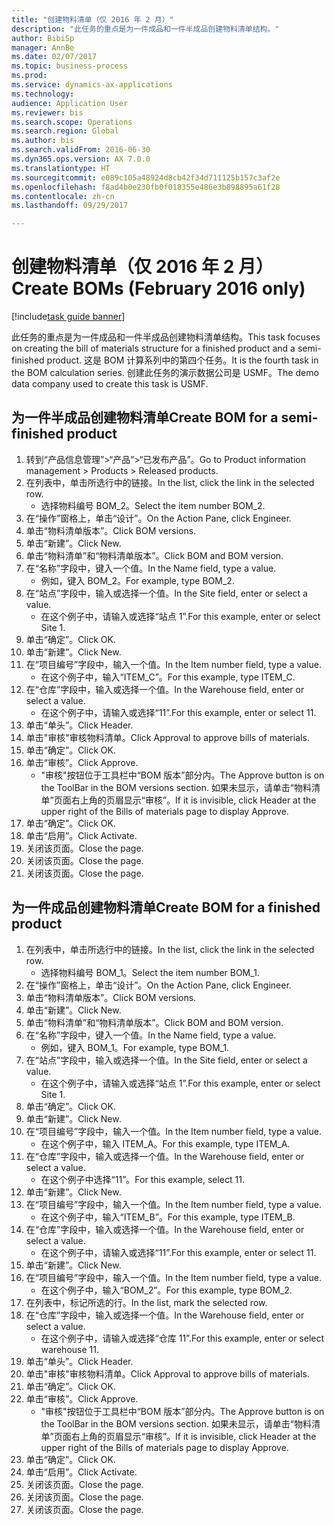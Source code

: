 ```yaml
--- 
title: "创建物料清单（仅 2016 年 2 月）"
description: "此任务的重点是为一件成品和一件半成品创建物料清单结构。"
author: BibiSp
manager: AnnBe
ms.date: 02/07/2017
ms.topic: business-process
ms.prod: 
ms.service: dynamics-ax-applications
ms.technology: 
audience: Application User
ms.reviewer: bis
ms.search.scope: Operations
ms.search.region: Global
ms.author: bis
ms.search.validFrom: 2016-06-30
ms.dyn365.ops.version: AX 7.0.0
ms.translationtype: HT
ms.sourcegitcommit: e089c105a48924d8cb42f34d711125b157c3af2e
ms.openlocfilehash: f8ad4b0e230fb0f018355e486e3b898895a61f28
ms.contentlocale: zh-cn
ms.lasthandoff: 09/29/2017

---
```

# <a name="create-boms-february-2016-only"></a><span data-ttu-id="5955a-103">创建物料清单（仅 2016 年 2 月）</span><span class="sxs-lookup"><span data-stu-id="5955a-103">Create BOMs (February 2016 only)</span></span>

[!include[task guide banner](../../includes/task-guide-banner.md)]

<span data-ttu-id="5955a-104">此任务的重点是为一件成品和一件半成品创建物料清单结构。</span><span class="sxs-lookup"><span data-stu-id="5955a-104">This task focuses on creating the bill of materials structure for a finished product and a semi-finished product.</span></span> <span data-ttu-id="5955a-105">这是 BOM 计算系列中的第四个任务。</span><span class="sxs-lookup"><span data-stu-id="5955a-105">It is the fourth task in the BOM calculation series.</span></span> <span data-ttu-id="5955a-106">创建此任务的演示数据公司是 USMF。</span><span class="sxs-lookup"><span data-stu-id="5955a-106">The demo data company used to create this task is USMF.</span></span>


## <a name="create-bom-for-a-semi-finished-product"></a><span data-ttu-id="5955a-107">为一件半成品创建物料清单</span><span class="sxs-lookup"><span data-stu-id="5955a-107">Create BOM for a semi-finished product</span></span>
1. <span data-ttu-id="5955a-108">转到“产品信息管理”>“产品”>“已发布产品”。</span><span class="sxs-lookup"><span data-stu-id="5955a-108">Go to Product information management > Products > Released products.</span></span>
2. <span data-ttu-id="5955a-109">在列表中，单击所选行中的链接。</span><span class="sxs-lookup"><span data-stu-id="5955a-109">In the list, click the link in the selected row.</span></span>
    * <span data-ttu-id="5955a-110">选择物料编号 BOM_2。</span><span class="sxs-lookup"><span data-stu-id="5955a-110">Select the item number BOM_2.</span></span>  
3. <span data-ttu-id="5955a-111">在“操作”窗格上，单击“设计”。</span><span class="sxs-lookup"><span data-stu-id="5955a-111">On the Action Pane, click Engineer.</span></span>
4. <span data-ttu-id="5955a-112">单击“物料清单版本”。</span><span class="sxs-lookup"><span data-stu-id="5955a-112">Click BOM versions.</span></span>
5. <span data-ttu-id="5955a-113">单击“新建”。</span><span class="sxs-lookup"><span data-stu-id="5955a-113">Click New.</span></span>
6. <span data-ttu-id="5955a-114">单击“物料清单”和“物料清单版本”。</span><span class="sxs-lookup"><span data-stu-id="5955a-114">Click BOM and BOM version.</span></span>
7. <span data-ttu-id="5955a-115">在“名称”字段中，键入一个值。</span><span class="sxs-lookup"><span data-stu-id="5955a-115">In the Name field, type a value.</span></span>
    * <span data-ttu-id="5955a-116">例如，键入 BOM_2。</span><span class="sxs-lookup"><span data-stu-id="5955a-116">For example, type BOM_2.</span></span>  
8. <span data-ttu-id="5955a-117">在“站点”字段中，输入或选择一个值。</span><span class="sxs-lookup"><span data-stu-id="5955a-117">In the Site field, enter or select a value.</span></span>
    * <span data-ttu-id="5955a-118">在这个例子中，请输入或选择“站点 1”.</span><span class="sxs-lookup"><span data-stu-id="5955a-118">For this example, enter or select Site 1.</span></span>  
9. <span data-ttu-id="5955a-119">单击“确定”。</span><span class="sxs-lookup"><span data-stu-id="5955a-119">Click OK.</span></span>
10. <span data-ttu-id="5955a-120">单击“新建”。</span><span class="sxs-lookup"><span data-stu-id="5955a-120">Click New.</span></span>
11. <span data-ttu-id="5955a-121">在“项目编号”字段中，输入一个值。</span><span class="sxs-lookup"><span data-stu-id="5955a-121">In the Item number field, type a value.</span></span>
    * <span data-ttu-id="5955a-122">在这个例子中，输入“ITEM_C”。</span><span class="sxs-lookup"><span data-stu-id="5955a-122">For this example, type ITEM_C.</span></span>  
12. <span data-ttu-id="5955a-123">在“仓库”字段中，输入或选择一个值。</span><span class="sxs-lookup"><span data-stu-id="5955a-123">In the Warehouse field, enter or select a value.</span></span>
    * <span data-ttu-id="5955a-124">在这个例子中，请输入或选择“11”.</span><span class="sxs-lookup"><span data-stu-id="5955a-124">For this example, enter or select 11.</span></span>  
13. <span data-ttu-id="5955a-125">单击“单头”。</span><span class="sxs-lookup"><span data-stu-id="5955a-125">Click Header.</span></span>
14. <span data-ttu-id="5955a-126">单击"审核"审核物料清单。</span><span class="sxs-lookup"><span data-stu-id="5955a-126">Click Approval to approve bills of materials.</span></span>
15. <span data-ttu-id="5955a-127">单击“确定”。</span><span class="sxs-lookup"><span data-stu-id="5955a-127">Click OK.</span></span>
16. <span data-ttu-id="5955a-128">单击“审核”。</span><span class="sxs-lookup"><span data-stu-id="5955a-128">Click Approve.</span></span>
    * <span data-ttu-id="5955a-129">"审核"按钮位于工具栏中“BOM 版本”部分内。</span><span class="sxs-lookup"><span data-stu-id="5955a-129">The Approve button is on the ToolBar in the  BOM versions section.</span></span> <span data-ttu-id="5955a-130">如果未显示，请单击“物料清单”页面右上角的页眉显示“审核”。</span><span class="sxs-lookup"><span data-stu-id="5955a-130">If it is invisible, click Header at the upper right of the Bills of materials page to display Approve.</span></span>  
17. <span data-ttu-id="5955a-131">单击“确定”。</span><span class="sxs-lookup"><span data-stu-id="5955a-131">Click OK.</span></span>
18. <span data-ttu-id="5955a-132">单击“启用”。</span><span class="sxs-lookup"><span data-stu-id="5955a-132">Click Activate.</span></span>
19. <span data-ttu-id="5955a-133">关闭该页面。</span><span class="sxs-lookup"><span data-stu-id="5955a-133">Close the page.</span></span>
20. <span data-ttu-id="5955a-134">关闭该页面。</span><span class="sxs-lookup"><span data-stu-id="5955a-134">Close the page.</span></span>
21. <span data-ttu-id="5955a-135">关闭该页面。</span><span class="sxs-lookup"><span data-stu-id="5955a-135">Close the page.</span></span>

## <a name="create-bom-for-a-finished-product"></a><span data-ttu-id="5955a-136">为一件成品创建物料清单</span><span class="sxs-lookup"><span data-stu-id="5955a-136">Create BOM for a finished product</span></span>
1. <span data-ttu-id="5955a-137">在列表中，单击所选行中的链接。</span><span class="sxs-lookup"><span data-stu-id="5955a-137">In the list, click the link in the selected row.</span></span>
    * <span data-ttu-id="5955a-138">选择物料编号 BOM_1。</span><span class="sxs-lookup"><span data-stu-id="5955a-138">Select the item number BOM_1.</span></span>  
2. <span data-ttu-id="5955a-139">在“操作”窗格上，单击“设计”。</span><span class="sxs-lookup"><span data-stu-id="5955a-139">On the Action Pane, click Engineer.</span></span>
3. <span data-ttu-id="5955a-140">单击“物料清单版本”。</span><span class="sxs-lookup"><span data-stu-id="5955a-140">Click BOM versions.</span></span>
4. <span data-ttu-id="5955a-141">单击“新建”。</span><span class="sxs-lookup"><span data-stu-id="5955a-141">Click New.</span></span>
5. <span data-ttu-id="5955a-142">单击“物料清单”和“物料清单版本”。</span><span class="sxs-lookup"><span data-stu-id="5955a-142">Click BOM and BOM version.</span></span>
6. <span data-ttu-id="5955a-143">在“名称”字段中，键入一个值。</span><span class="sxs-lookup"><span data-stu-id="5955a-143">In the Name field, type a value.</span></span>
    * <span data-ttu-id="5955a-144">例如，键入 BOM_1。</span><span class="sxs-lookup"><span data-stu-id="5955a-144">For example, type BOM_1.</span></span>  
7. <span data-ttu-id="5955a-145">在“站点”字段中，输入或选择一个值。</span><span class="sxs-lookup"><span data-stu-id="5955a-145">In the Site field, enter or select a value.</span></span>
    * <span data-ttu-id="5955a-146">在这个例子中，请输入或选择“站点 1”.</span><span class="sxs-lookup"><span data-stu-id="5955a-146">For this example, enter or select Site 1.</span></span>  
8. <span data-ttu-id="5955a-147">单击“确定”。</span><span class="sxs-lookup"><span data-stu-id="5955a-147">Click OK.</span></span>
9. <span data-ttu-id="5955a-148">单击“新建”。</span><span class="sxs-lookup"><span data-stu-id="5955a-148">Click New.</span></span>
10. <span data-ttu-id="5955a-149">在“项目编号”字段中，输入一个值。</span><span class="sxs-lookup"><span data-stu-id="5955a-149">In the Item number field, type a value.</span></span>
    * <span data-ttu-id="5955a-150">在这个例子中，输入 ITEM_A。</span><span class="sxs-lookup"><span data-stu-id="5955a-150">For this example, type ITEM_A.</span></span>  
11. <span data-ttu-id="5955a-151">在“仓库”字段中，输入或选择一个值。</span><span class="sxs-lookup"><span data-stu-id="5955a-151">In the Warehouse field, enter or select a value.</span></span>
    * <span data-ttu-id="5955a-152">在这个例子中选择“11”。</span><span class="sxs-lookup"><span data-stu-id="5955a-152">For this example, select 11.</span></span>  
12. <span data-ttu-id="5955a-153">单击“新建”。</span><span class="sxs-lookup"><span data-stu-id="5955a-153">Click New.</span></span>
13. <span data-ttu-id="5955a-154">在“项目编号”字段中，输入一个值。</span><span class="sxs-lookup"><span data-stu-id="5955a-154">In the Item number field, type a value.</span></span>
    * <span data-ttu-id="5955a-155">在这个例子中，输入“ITEM_B”。</span><span class="sxs-lookup"><span data-stu-id="5955a-155">For this example, type ITEM_B.</span></span>  
14. <span data-ttu-id="5955a-156">在“仓库”字段中，输入或选择一个值。</span><span class="sxs-lookup"><span data-stu-id="5955a-156">In the Warehouse field, enter or select a value.</span></span>
    * <span data-ttu-id="5955a-157">在这个例子中，请输入或选择“11”.</span><span class="sxs-lookup"><span data-stu-id="5955a-157">For this example, enter or select 11.</span></span>  
15. <span data-ttu-id="5955a-158">单击“新建”。</span><span class="sxs-lookup"><span data-stu-id="5955a-158">Click New.</span></span>
16. <span data-ttu-id="5955a-159">在“项目编号”字段中，输入一个值。</span><span class="sxs-lookup"><span data-stu-id="5955a-159">In the Item number field, type a value.</span></span>
    * <span data-ttu-id="5955a-160">在这个例子中，输入“BOM_2”。</span><span class="sxs-lookup"><span data-stu-id="5955a-160">For this example, type BOM_2.</span></span>  
17. <span data-ttu-id="5955a-161">在列表中，标记所选的行。</span><span class="sxs-lookup"><span data-stu-id="5955a-161">In the list, mark the selected row.</span></span>
18. <span data-ttu-id="5955a-162">在“仓库”字段中，输入或选择一个值。</span><span class="sxs-lookup"><span data-stu-id="5955a-162">In the Warehouse field, enter or select a value.</span></span>
    * <span data-ttu-id="5955a-163">在这个例子中，请输入或选择“仓库 11”.</span><span class="sxs-lookup"><span data-stu-id="5955a-163">For this example, enter or select warehouse 11.</span></span>  
19. <span data-ttu-id="5955a-164">单击“单头”。</span><span class="sxs-lookup"><span data-stu-id="5955a-164">Click Header.</span></span>
20. <span data-ttu-id="5955a-165">单击"审核"审核物料清单。</span><span class="sxs-lookup"><span data-stu-id="5955a-165">Click Approval to approve bills of materials.</span></span>
21. <span data-ttu-id="5955a-166">单击“确定”。</span><span class="sxs-lookup"><span data-stu-id="5955a-166">Click OK.</span></span>
22. <span data-ttu-id="5955a-167">单击“审核”。</span><span class="sxs-lookup"><span data-stu-id="5955a-167">Click Approve.</span></span>
    * <span data-ttu-id="5955a-168">"审核"按钮位于工具栏中“BOM 版本”部分内。</span><span class="sxs-lookup"><span data-stu-id="5955a-168">The Approve button is on the ToolBar in the  BOM versions section.</span></span> <span data-ttu-id="5955a-169">如果未显示，请单击“物料清单”页面右上角的页眉显示“审核”。</span><span class="sxs-lookup"><span data-stu-id="5955a-169">If it is invisible, click Header at the upper right of the Bills of materials page to display Approve.</span></span>  
23. <span data-ttu-id="5955a-170">单击“确定”。</span><span class="sxs-lookup"><span data-stu-id="5955a-170">Click OK.</span></span>
24. <span data-ttu-id="5955a-171">单击“启用”。</span><span class="sxs-lookup"><span data-stu-id="5955a-171">Click Activate.</span></span>
25. <span data-ttu-id="5955a-172">关闭该页面。</span><span class="sxs-lookup"><span data-stu-id="5955a-172">Close the page.</span></span>
26. <span data-ttu-id="5955a-173">关闭该页面。</span><span class="sxs-lookup"><span data-stu-id="5955a-173">Close the page.</span></span>
27. <span data-ttu-id="5955a-174">关闭该页面。</span><span class="sxs-lookup"><span data-stu-id="5955a-174">Close the page.</span></span>


